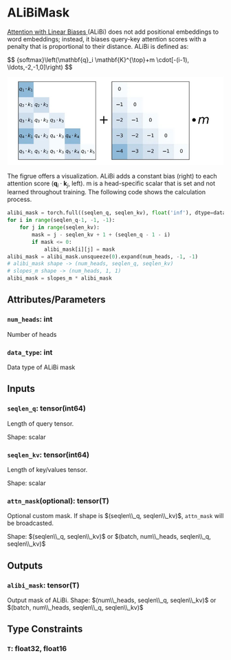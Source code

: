 
# ALiBiMask

[Attention with Linear Biases ](https://ofir.io/train_short_test_long.pdf) (ALiBi)
does not add positional embeddings
to word embeddings; instead, it biases query-key attention scores with a penalty
that is proportional to their distance.
ALiBi is defined as:

$$
\{softmax}\left(\mathbf{q}_i \mathbf{K}^{\top}+m \cdot[-(i-1), \ldots,-2,-1,0]\right)
$$

![ALiBi](ALiBi.jpeg)


The figrue offers a visualization.
ALiBi adds a constant bias (right) to each attention score ($\mathbf{q}_i \cdot \mathbf{k}_j$, left). m is a head-specific scalar that is set and not learned throughout training. 
The following code shows the calculation process.

```python
alibi_mask = torch.full((seqlen_q, seqlen_kv), float('inf'), dtype=data_type)
for i in range(seqlen_q-1, -1, -1):
    for j in range(seqlen_kv):
        mask = j - seqlen_kv + 1 + (seqlen_q - 1 - i)
        if mask <= 0:
            alibi_mask[i][j] = mask
alibi_mask = alibi_mask.unsqueeze(0).expand(num_heads, -1, -1) 
# alibi_mask shape -> (num_heads, seqlen_q, seqlen_kv)
# slopes_m shape -> (num_heads, 1, 1)
alibi_mask = slopes_m * alibi_mask
```

## Attributes/Parameters

### `num_heads`: int

Number of heads

### `data_type`: int

Data type of ALiBi mask

## Inputs

### `seqlen_q`: tensor(int64)

Length of query tensor.

Shape: scalar

### `seqlen_kv`: tensor(int64)

Length of key/values tensor.

Shape: scalar

### `attn_mask`(optional): tensor(T)

Optional custom mask. If shape is $(seqlen\\_q, seqlen\\_kv)$, `attn_mask` will be broadcasted.

Shape: $(seqlen\\_q, seqlen\\_kv)$ or $(batch, num\\_heads, seqlen\\_q, seqlen\\_kv)$

## Outputs

### `alibi_mask`: tensor(T)

Output mask of ALiBi.
Shape: $(num\\_heads, seqlen\\_q, seqlen\\_kv)$ or $(batch, num\\_heads, seqlen\\_q, seqlen\\_kv)$


## Type Constraints

### `T`: float32, float16
